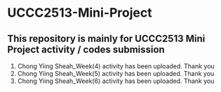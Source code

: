 # UCCC2513-Mini-Project

## This repository is mainly for UCCC2513 Mini Project activity / codes submission
1. Chong Yiing Sheah_Week(4) activity has been uploaded. Thank you
2. Chong Yiing Sheah_Week(5) activity has been uploaded. Thank you
3. Chong Yiing Sheah_Week(6) activity has been uploaded. Thank you
